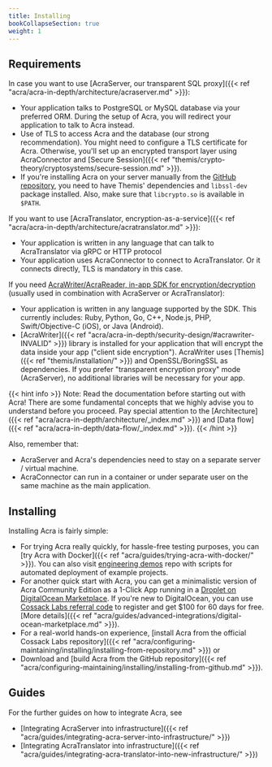 ```yaml
---
title: Installing
bookCollapseSection: true
weight: 1
---
```


## Requirements

In case you want to use [AcraServer, our transparent SQL proxy]({{< ref "acra/acra-in-depth/architecture/acraserver.md" >}}):

- Your application talks to PostgreSQL or MySQL database via your preferred ORM. During the setup of Acra, you will redirect your application to talk to Acra instead.
- Use of TLS to access Acra and the database (our strong recommendation). You might need to configure a TLS certificate for Acra. Otherwise, you'll set up an encrypted transport layer using AcraConnector and [Secure Session]({{< ref "themis/crypto-theory/cryptosystems/secure-session.md" >}}).
- If you're installing Acra on your server manually from the [GitHub repository](https://github.com/cossacklabs/acra), you need to have Themis' dependencies and `libssl-dev` package installed. Also, make sure that `libcrypto.so` is available in `$PATH`.

If you want to use [AcraTranslator, encryption-as-a-service]({{< ref "acra/acra-in-depth/architecture/acratranslator.md" >}}):

- Your application is written in any language that can talk to AcraTranslator via gRPC or HTTP protocol
- Your application uses AcraConnector to connect to AcraTranslator.
  Or it connects directly, TLS is mandatory in this case.

If you need [AcraWriter/AcraReader, in-app SDK for encryption/decryption](/acra/acra-in-depth/architecture/sdks/) (usually used in combination with AcraServer or AcraTranslator):

- Your application is written in any language supported by the SDK.
  This currently includes: Ruby, Python, Go, C++, Node.js, PHP, Swift/Objective-C (iOS), or Java (Android).
- [AcraWriter]({{< ref "acra/acra-in-depth/security-design/#acrawriter-INVALID" >}}) library is installed for your application
  that will encrypt the data inside your app ("client side encryption").
  AcraWriter uses [Themis]({{< ref "themis/installation/" >}}) and OpenSSL/BoringSSL as dependencies.
  If you prefer "transparent encryption proxy" mode (AcraServer), no additional libraries will be necessary for your app.

{{< hint info >}}
Note: Read the documentation before starting out with Acra!
There are some fundamental concepts that we highly advise you to understand before you proceed.
Pay special attention to the [Architecture]({{< ref "acra/acra-in-depth/architecture/_index.md" >}})
and [Data flow]({{< ref "acra/acra-in-depth/data-flow/_index.md" >}}).
{{< /hint >}}

Also, remember that:

- AcraServer and Acra's dependencies need to stay on a separate server / virtual machine.
- AcraConnector can run in a container or under separate user on the same machine as the main application.

## Installing

Installing Acra is fairly simple:

- For trying Acra really quickly, for hassle-free testing purposes,
  you can [try Acra with Docker]({{< ref "acra/guides/trying-acra-with-docker/" >}}).
  You can also visit [engineering demos](https://github.com/cossacklabs/acra-engineering-demo#readme)
  repo with scripts for automated deployment of example projects.
- For another quick start with Acra, you can get a minimalistic version of Acra Community Edition as a 1-Click App running in a [Droplet on DigitalOcean Marketplace](https://marketplace.digitalocean.com/apps/acra). If you're new to DigitalOcean, you can use [Cossack Labs referral code](https://marketplace.digitalocean.com/apps/acra?refcode=3477f5f54884) to register and get $100 for 60 days for free. [More details]({{< ref "acra/guides/advanced-integrations/digital-ocean-marketplace.md" >}}).
- For a real-world hands-on experience, [install Acra from the official Cossack Labs repository]({{< ref "acra/configuring-maintaining/installing/installing-from-repository.md" >}}) or
- Download and [build Acra from the GitHub repository]({{< ref "acra/configuring-maintaining/installing/installing-from-github.md" >}}).

## Guides

For the further guides on how to integrate Acra, see
* [Integrating AcraServer into infrastructure]({{< ref "acra/guides/integrating-acra-server-into-infrastructure/" >}})
* [Integrating AcraTranslator into infrastructure]({{< ref "acra/guides/integrating-acra-translator-into-new-infrastructure/" >}})
